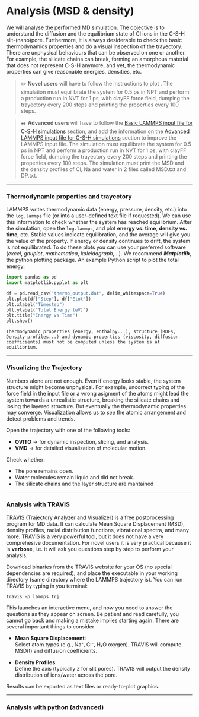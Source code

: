 # Analysis (MSD & density)

We will analyse the performed MD simulation. The objective is to understand the diffusion and the equilibrium state of Cl ions in the C-S-H slit-(nano)pore. Furthermore, it is always desiderable to check the basic thermodynamics properties and do a visual inspection of the trayectory. There are unphysical behaviours that can be observed on one or another. For example, the silicate chains can break, forming an amorphous material that does not represent C-S-H anymore, and yet, the thermodynamic properties can give reasonable energies, densities, etc. 

> ✏️ **Novel users** will have to follow the instructions to plot . The simulation must equilibrate the system for 0.5 ps in NPT and perform a production run in NVT for 1 ps, with clayFF force field, dumping the trayectory every 200 steps and printing the properties every 100 steps.

> ✒️ **Advanced users** will have to follow the [Basic LAMMPS input file for C-S-H simulations](#basic-lammps-input-file-for-c-s-h-simulations) section, and add the information on the [Advanced LAMMPS input file for C-S-H simulations](#advanced-lammps-input-file-for-c-s-h-simulations) section to improve the LAMMPS input file. The simulation must equilibrate the system for 0.5 ps in NPT and perform a production run in NVT for 1 ps, with clayFF force field, dumping the trayectory every 200 steps and printing the properties every 100 steps. The simulation must print the MSD and the density profiles of Cl, Na and water in 2 files called MSD.txt and DP.txt.


---
### Thermodynamic properties and trayectory

LAMMPS writes thermodynamic data (energy, pressure, density, etc.) into the `log.lammps` file (or into a user-defined text file if requested).  We can use this information to check whether the system has reached equilibrium. After the simulation, open the `log.lammps`, and plot **energy vs. time**, **density vs. time**, etc. Stable values indicate equilibration, and the average will give you the value of the property. If energy or density continues to drift, the system is not equilibrated. To do these plots you can use your preferred software (_excel_, _gnuplot_, _mathematica_, _kaleidagraph_,...). We recommend **_Matplotlib_**, the python plotting package. An example Python script to plot the total energy:

```python
import pandas as pd
import matplotlib.pyplot as plt

df = pd.read_csv("thermo_output.dat", delim_whitespace=True)
plt.plot(df["Step"], df["Etot"])
plt.xlabel("Timestep")
plt.ylabel("Total Energy (eV)")
plt.title("Energy vs Time")
plt.show()
```

```{caution}
Thermodynamic properties (energy, enthalpy...), structure (RDFs, Density profiles...) and dynamic properties (viscosity, diffusion coefficients) must not be computed unless the system is at equilibrium.
```

---

### Visualizing the Trajectory

Numbers alone are not enough. Even if energy looks stable, the system structure might become unphysical. For example, uncorrect typing of the force field in the input file or a wrong asigment of the atoms might lead the system towards a unrealistic structure, breaking the silicate chains and losing the layered structure. But eventually the thermodynamic properties may converge. Visualization allows us to *see* the atomic arrangement and detect problems and trends.

Open the trajectory with one of the following tools:
- **OVITO** → for dynamic inspection, slicing, and analysis.  
- **VMD** → for detailed visualization of molecular motion.  

Check whether:
- The pore remains open.  
- Water molecules remain liquid and did not break.  
- The silicate chains and the layer structure are mantained

---

### Analysis with TRAVIS

[TRAVIS](https://www.travis-analyzer.de) (Trajectory Analyzer and Visualizer) is a free postprocessing program for MD data. It can calculate Mean Square Displacement (MSD), density profiles, radial distribution functions, vibrational spectra, and many more. TRAVIS is a very powerful tool, but it does not have a very comprehesive documentation. For novel users it is very practical because it is **verbose**, i.e. it will ask you questions step by step to perform your analysis. 

Download binaries from the TRAVIS website for your OS (no special dependencies are required), and place the executable in your working directory (same directory where the LAMMPS trajectory is). You can run TRAVIS by typing in you terminal:

```
travis -p lammps.trj
```

This launches an interactive menu, and now you need to answer the questions as they appear on screen. Be patient and read carefully, you cannot go back and making a mistake implies starting again. There are several important things to consider

- **Mean Square Displacement**:  
  Select atom types (e.g., Na⁺, Cl⁻, H₂O oxygen). TRAVIS will compute MSD(t) and diffusion coefficients.  

- **Density Profiles**:  
  Define the axis (typically z for slit pores). TRAVIS will output the density distribution of ions/water across the pore.  

Results can be exported as text files or ready-to-plot graphics.

---
### Analysis with python (advanced)



